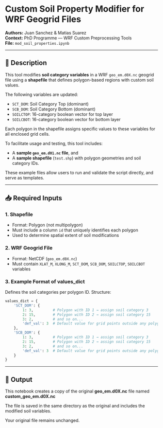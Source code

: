 # Custom Soil Property Modifier for WRF Geogrid Files

**Authors:** Juan Sanchez & Matias Suarez  
**Context:** PhD Programme — WRF Custom Preprocessing Tools  
**File:** `mod_soil_properties.ipynb`  

---

## 📌 Description

This tool modifies **soil category variables** in a WRF `geo_em.d0X.nc` geogrid file using a **shapefile** that defines polygon-based regions with custom soil values.

The following variables are updated:
- `SCT_DOM`: Soil Category Top (dominant)
- `SCB_DOM`: Soil Category Bottom (dominant)
- `SOILCTOP`: 16-category boolean vector for top layer
- `SOILCBOT`: 16-category boolean vector for bottom layer

Each polygon in the shapefile assigns specific values to these variables for all enclosed grid cells.

To facilitate usage and testing, this tool includes:
- A **sample `geo_em.d01.nc` file**, and  
- A **sample shapefile** (`test.shp`) with polygon geometries and soil category IDs.  

These example files allow users to run and validate the script directly, and serve as templates.

---

## 📥 Required Inputs

### 1. **Shapefile**
- Format: Polygon (not multipolygon)
- Must include a column `id` that uniquely identifies each polygon
- Used to determine spatial extent of soil modifications

### 2. **WRF Geogrid File**
- Format: NetCDF (`geo_em.d0X.nc`)
- Must contain `XLAT_M`, `XLONG_M`, `SCT_DOM`, `SCB_DOM`, `SOILCTOP`, `SOILCBOT` variables

### 3. **Example Format of values_dict**
Defines the soil categories per polygon ID. Structure:

```python
values_dict = {
    'SCT_DOM': {
        1: 3,         # Polygon with ID 1 → assign soil category 3
        2: 15,        # Polygon with ID 2 → assign soil category 15
        3: 2,         # and so on...
        'def_val': 3  # Default value for grid points outside any polygon
    },
    'SCB_DOM': {
        1: 3,         # Polygon with ID 1 → assign soil category 3
        2: 15,        # Polygon with ID 2 → assign soil category 15
        3: 2,         # and so on...
        'def_val': 3  # Default value for grid points outside any polygon
    }
}
```
---

## 📁 Output

This notebook creates a copy of the original **geo_em.d0X.nc** file named **custom_geo_em.d0X.nc**

The file is saved in the same directory as the original and includes the modified soil variables.

Your original file remains unchanged.
